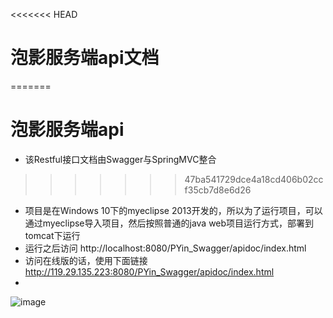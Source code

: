 <<<<<<< HEAD
# 泡影服务端api文档
=======
# 泡影服务端api
- 该Restful接口文档由Swagger与SpringMVC整合
>>>>>>> 47ba541729dce4a18cd406b02ccf35cb7d8e6d26
- 项目是在Windows 10下的myeclipse 2013开发的，所以为了运行项目，可以通过myeclipse导入项目，然后按照普通的java web项目运行方式，部署到tomcat下运行
- 运行之后访问
http://localhost:8080/PYin_Swagger/apidoc/index.html
- 访问在线版的话，使用下面链接
http://119.29.135.223:8080/PYin_Swagger/apidoc/index.html
-
![image](https://github.com/ButBueatiful/dotvim/raw/master/screenshots/vim-screenshot.jpg)
